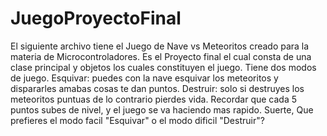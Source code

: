 # JuegoProyectoFinal
El siguiente archivo tiene el Juego de Nave vs Meteoritos creado para la materia de Microcontroladores.
Es el Proyecto final el cual consta de una clase principal y objetos los cuales constituyen el juego.
Tiene dos modos de juego.
Esquivar: puedes con la nave esquivar los meteoritos y dispararles amabas cosas te dan puntos.
Destruir: solo si destruyes los meteoritos puntuas de lo contrario pierdes vida.
Recordar que cada 5 puntos subes de nivel, y el juego se va haciendo mas rapido. 
Suerte, Que prefieres el modo facil "Esquivar" o el modo dificil "Destruir"?
